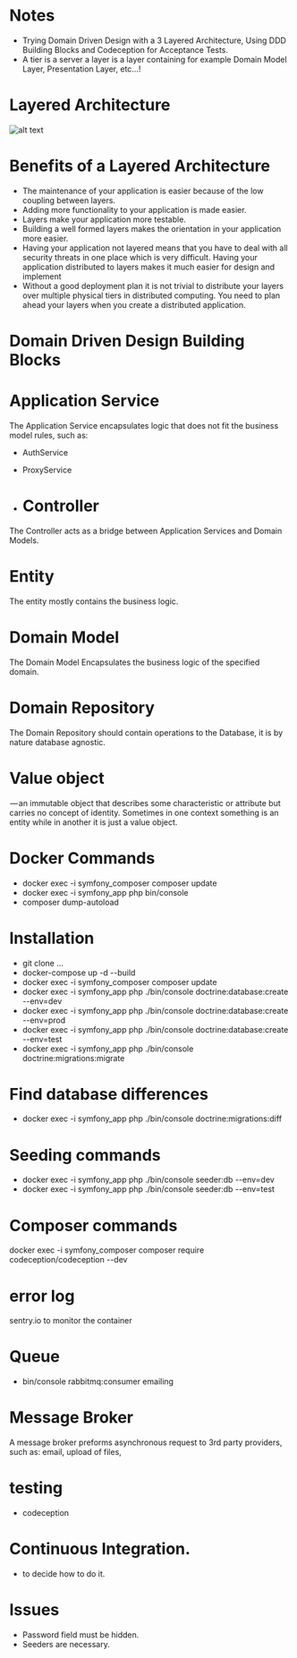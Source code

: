# Notes
- Trying Domain Driven Design with a 3 Layered Architecture, Using DDD Building Blocks and Codeception for Acceptance Tests.
- A tier is a server a layer is a layer containing for example Domain Model Layer, Presentation Layer, etc...!
# Layered Architecture
![alt text](https://www.techopedia.com/images/uploads/3b108f50042e4c398169ec3fa43d9b94.png)

# Benefits of a Layered Architecture
- The maintenance of your application is easier because of the low coupling between layers.
- Adding more functionality to your application is made easier.
- Layers make your application more testable.
- Building a well formed layers makes the orientation in your application more easier.
- Having your application not layered means that you have to deal with all security threats in one place which is very difficult. Having your application distributed to layers makes it much easier for design and implement
- Without a good deployment plan it is not trivial to distribute your layers over multiple physical tiers in distributed computing. You need to plan ahead your layers when you create a distributed application.

# Domain Driven Design Building Blocks

# Application Service
The Application Service encapsulates logic that does not fit the business model rules, such as:
- AuthService
- ProxyService

- # Controller
The Controller acts as a bridge between Application Services and Domain Models.

# Entity
The entity mostly contains the business logic.

# Domain Model
The Domain Model Encapsulates the business logic of the specified domain.

# Domain Repository
The Domain Repository should contain operations to the Database, it is by nature database agnostic.

# Value object
 — an immutable object that describes some characteristic or attribute but carries no concept of identity. Sometimes in one context something is an entity while in another it is just a value object.

# Docker Commands
- docker exec -i symfony_composer composer update
- docker exec -i symfony_app php bin/console
- composer dump-autoload

# Installation
- git clone ...
- docker-compose up -d --build
- docker exec -i symfony_composer composer update
- docker exec -i symfony_app php ./bin/console doctrine:database:create --env=dev
- docker exec -i symfony_app php ./bin/console doctrine:database:create --env=prod
- docker exec -i symfony_app php ./bin/console doctrine:database:create --env=test
- docker exec -i symfony_app php ./bin/console doctrine:migrations:migrate

# Find database differences
- docker exec -i symfony_app php ./bin/console doctrine:migrations:diff

# Seeding commands
- docker exec -i symfony_app php ./bin/console seeder:db --env=dev
- docker exec -i symfony_app php ./bin/console seeder:db --env=test

# Composer commands
 docker exec -i symfony_composer composer require codeception/codeception --dev

# error log
sentry.io to monitor the container

# Queue
- bin/console rabbitmq:consumer emailing

# Message Broker
A message broker preforms asynchronous request to 3rd party providers, such as: email, upload of files,  

# testing
- codeception

# Continuous Integration.
- to decide how to do it.

# Issues
- Password field must be hidden.
- Seeders are necessary.
